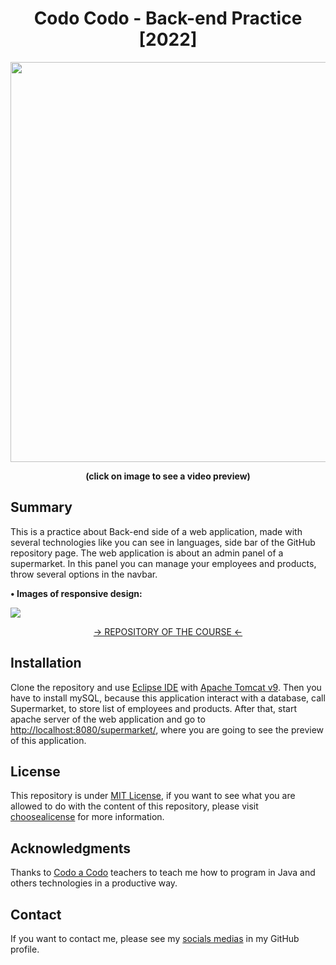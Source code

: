 <h1 align="center">Codo Codo - Back-end Practice [2022]</h1>
<p align="center">
    <a href="https://www.youtube.com/watch?v=_ViGehlwlig&ab_channel=hozlucas28" target="_blank">
        <img src="https://user-images.githubusercontent.com/88015479/210026146-699917c4-d40d-4f07-a49f-d5ade0daa6d2.png" width="640">
    </a>
</p>
<p align="center">
    <strong>(click on image to see a video preview)</strong>
</p>


<h2>Summary</h2>
<p>
    This is a practice about Back-end side of a web application, made with several technologies like you can see in languages, side bar of the GitHub repository page.
    The web application is about an admin panel of a supermarket. In this panel you can manage your employees and products, throw several options in the navbar.
</p>

<p>
    <strong>• Images of responsive design:</strong>
</p>
<img src="https://user-images.githubusercontent.com/88015479/210018473-2169b295-32b7-4586-9a5e-87b1cd73fe1f.png">
<p align="center">
    <a href="https://github.com/hozlucas28/Codo-Codo-Back-end-2022" target="_blank">→  REPOSITORY OF THE COURSE  ←</a>
</p>


<h2>Installation</h2>
<p>
    Clone the repository and use <a href="https://www.eclipse.org/">Eclipse IDE</a> with <a href="https://tomcat.apache.org/">Apache Tomcat v9</a>. Then you have to install mySQL, because this application interact with a database, call Supermarket, to store list of employees and products. After that, start apache server of the web application and go to <a href="http://localhost:8080/supermarket/">http://localhost:8080/supermarket/</a>, where you are going to see the preview of this application.
</p>


<h2>License</h2>
<p>
    This repository is under <a href="./LICENSE">MIT License</a>, if you want to see what you are allowed to do with the content of this repository, please visit <a href="https://choosealicense.com/licenses/">choosealicense</a> for more information.
</p>


<h2>Acknowledgments</h2>
<p>
    Thanks to <a href="https://www.buenosaires.gob.ar/educacion/codo-codo">Codo a Codo</a> teachers to teach me how to program in Java and others technologies in a productive way.
</p>


<h2>Contact</h1>
<p>
    If you want to contact me, please see my <a href="https://github.com/hozlucas28">socials medias</a> in my GitHub profile.
</p>
